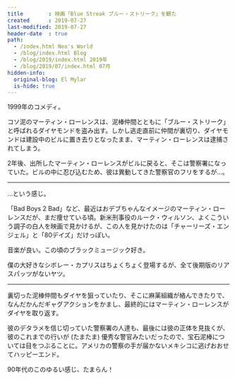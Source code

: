 ```yaml
---
title        : 映画「Blue Streak ブルー・ストリーク」を観た
created      : 2019-07-27
last-modified: 2019-07-27
header-date  : true
path:
  - /index.html Neo's World
  - /blog/index.html Blog
  - /blog/2019/index.html 2019年
  - /blog/2019/07/index.html 07月
hidden-info:
  original-blog: El Mylar
  is-hide: true
---
```


1999年のコメディ。

コソ泥のマーティン・ローレンスは、泥棒仲間とともに「ブルー・ストリーク」と呼ばれるダイヤモンドを盗み出す。しかし逃走直前に仲間が裏切り、ダイヤモンドは建設中のビルに置き去りとなったまま、マーティン・ローレンスは逮捕されてしまう。

2年後、出所したマーティン・ローレンスがビルに戻ると、そこは警察署になっていた。ビルの中に忍び込むため、彼は異動してきた警察官のフリをするが…。

---

…という感じ。

「Bad Boys 2 Bad」など、最近はおデブちゃんなイメージのマーティン・ローレンスだが、まだ痩せている頃。新米刑事役のルーク・ウィルソン、よくこういう調子の白人を映画で見かけるが、この人を見かけたのは「チャーリーズ・エンジェル」と「80デイズ」だけっぽい。

音楽が良い。この頃のブラックミュージック好き。

僕の大好きなシボレー・カプリスはちょくちょく登場するが、全て後期版のリアスパッツがないヤツ。

---

裏切った泥棒仲間もダイヤを狙っていたり、そこに麻薬組織が絡んできたりで、なんだかんだギャグアクションをかまし、最終的にはマーティン・ローレンスがダイヤを取り返す。

彼のデタラメを信じ切っていた警察署の人達も、最後には彼の正体を見抜くが、彼のこれまでの行いが (たまたま) 優秀な警官みたいだったので、宝石泥棒については目をつぶることに。アメリカの警察の手が届かないメキシコに逃げおおせてハッピーエンド。

90年代のこのゆるい感じ、たまらん！
